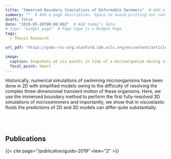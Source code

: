 ```yaml
---
title: "Immersed Boundary Simulations of Deformable Swimmers"  # Add a page title.
summary: ""  # Add a page description. Space to avoid printing out contents.
draft: false
date: "2019-05-20T00:00:00Z"  # Add today's date.
# type: "widget_page"  # Page type is a Widget Page
tags:
  - Thesis Research

url_pdf: "https://pubs-rsc-org.stanford.idm.oclc.org/en/content/articlelanding/2019/sm/c8sm02518e#!divAbstract"

image:
  caption: Snapshots at six points in time of a microorganism moving via amoeboid motion, simulated using the immersed boundary method.
  focal_point: Smart
---
```


Historically, numerical simulations of swimming microorganisms have been done in 2D with simplified models owing to the difficulty of resolving the complex three-dimensional transient motion of these organisms. Here, we use the immersed boundary method to perform the first fully-resolved 3D simulations of microswimmers and importantly, we show that in viscoelastic fluids the predictions of 2D and 3D models can differ quite substantially. 

<!-- ` ` <!-- can also use <br/><br/> -->
<!-- ` `
` ` -->
<br/><br/>

## Publications
{{< cite page="/publication/guido-2019" view="2" >}}
